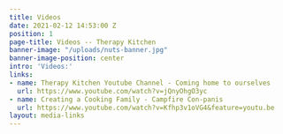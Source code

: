 ```yaml
---
title: Videos
date: 2021-02-12 14:53:00 Z
position: 1
page-title: Videos -- Therapy Kitchen
banner-image: "/uploads/nuts-banner.jpg"
banner-image-position: center
intro: 'Videos:'
links:
- name: Therapy Kitchen Youtube Channel - Coming home to ourselves
  url: https://www.youtube.com/watch?v=jQnyOhgO3yc
- name: Creating a Cooking Family - Campfire Con-panis
  url: https://www.youtube.com/watch?v=Kfhp3v1oVG4&feature=youtu.be
layout: media-links
---
```


